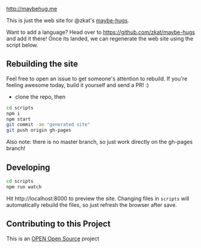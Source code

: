 http://maybehug.me

This is just the web site for @zkat's [maybe-hugs](https://github.com/zkat/maybe-hugs).

Want to add a language? Head over to https://github.com/zkat/maybe-hugs and add it there! Once its landed, we can regenerate the web site using the script below.

## Rebuilding the site

Feel free to open an issue to get someone's attention to rebuild. If you're feeling awesome today, build it yourself and send a PR! :)

- clone the repo, then
```bash
cd scripts
npm i
npm start
git commit -am "generated site"
git push origin gh-pages
```
Also note: there is no master branch, so just work directly on the gh-pages branch!

## Developing
```bash
cd scripts
npm run watch
```
Hit http://localhost:8000 to preview the site. 
Changing files in `scripts` will automatically rebuild the files, so just refresh the browser after save.


## Contributing to this Project
This is an [OPEN Open Source](http://openopensource.org/) project
